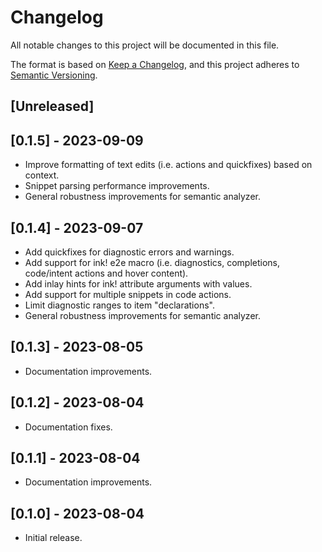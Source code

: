 # Changelog

All notable changes to this project will be documented in this file.

The format is based on [Keep a Changelog](https://keepachangelog.com/en/1.0.0/),
and this project adheres to [Semantic Versioning](https://semver.org/spec/v2.0.0.html).

## [Unreleased]

## [0.1.5] - 2023-09-09

- Improve formatting of text edits (i.e. actions and quickfixes) based on context.
- Snippet parsing performance improvements.
- General robustness improvements for semantic analyzer.

## [0.1.4] - 2023-09-07

- Add quickfixes for diagnostic errors and warnings.
- Add support for ink! e2e macro (i.e. diagnostics, completions, code/intent actions and hover content).
- Add inlay hints for ink! attribute arguments with values.
- Add support for multiple snippets in code actions.
- Limit diagnostic ranges to item "declarations".
- General robustness improvements for semantic analyzer.

## [0.1.3] - 2023-08-05

- Documentation improvements.

## [0.1.2] - 2023-08-04

- Documentation fixes.

## [0.1.1] - 2023-08-04

- Documentation improvements.

## [0.1.0] - 2023-08-04

- Initial release.
